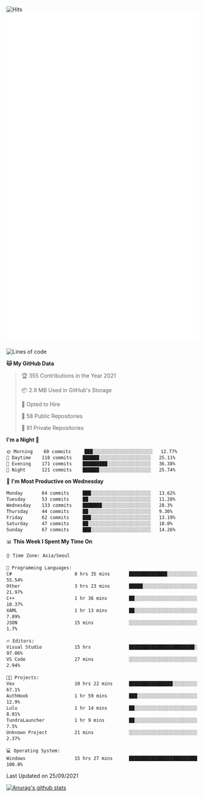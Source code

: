 ![Hits](https://hits.seeyoufarm.com/api/count/incr/badge.svg?url=https%3A%2F%2Fgithub.com%2Fkokose1234&count_bg=%2379C83D&title_bg=%23555555&icon=apple.svg&icon_color=%23E7E7E7&title=hits&edge_flat=false)
<br/>
![Metrics](https://github.com/kokose1234/kokose1234/blob/main/github-metrics.svg)

<!--START_SECTION:waka-->
![Lines of code](https://img.shields.io/badge/From%20Hello%20World%20I%27ve%20Written-12.4%20million%20lines%20of%20code-blue)

**🐱 My GitHub Data** 

> 🏆 355 Contributions in the Year 2021
 > 
> 📦 2.9 MB Used in GitHub's Storage 
 > 
> 💼 Opted to Hire
 > 
> 📜 58 Public Repositories 
 > 
> 🔑 81 Private Repositories  
 > 
**I'm a Night 🦉** 

```text
🌞 Morning    60 commits     ███░░░░░░░░░░░░░░░░░░░░░░   12.77% 
🌆 Daytime    118 commits    ██████░░░░░░░░░░░░░░░░░░░   25.11% 
🌃 Evening    171 commits    █████████░░░░░░░░░░░░░░░░   36.38% 
🌙 Night      121 commits    ██████░░░░░░░░░░░░░░░░░░░   25.74%

```
📅 **I'm Most Productive on Wednesday** 

```text
Monday       64 commits     ███░░░░░░░░░░░░░░░░░░░░░░   13.62% 
Tuesday      53 commits     ██░░░░░░░░░░░░░░░░░░░░░░░   11.28% 
Wednesday    133 commits    ███████░░░░░░░░░░░░░░░░░░   28.3% 
Thursday     44 commits     ██░░░░░░░░░░░░░░░░░░░░░░░   9.36% 
Friday       62 commits     ███░░░░░░░░░░░░░░░░░░░░░░   13.19% 
Saturday     47 commits     ██░░░░░░░░░░░░░░░░░░░░░░░   10.0% 
Sunday       67 commits     ███░░░░░░░░░░░░░░░░░░░░░░   14.26%

```


📊 **This Week I Spent My Time On** 

```text
⌚︎ Time Zone: Asia/Seoul

💬 Programming Languages: 
C#                       8 hrs 35 mins       ██████████████░░░░░░░░░░░   55.54% 
Other                    3 hrs 23 mins       █████░░░░░░░░░░░░░░░░░░░░   21.97% 
C++                      1 hr 36 mins        ██░░░░░░░░░░░░░░░░░░░░░░░   10.37% 
XAML                     1 hr 13 mins        ██░░░░░░░░░░░░░░░░░░░░░░░   7.89% 
JSON                     15 mins             ░░░░░░░░░░░░░░░░░░░░░░░░░   1.7%

🔥 Editors: 
Visual Studio            15 hrs              ████████████████████████░   97.06% 
VS Code                  27 mins             ░░░░░░░░░░░░░░░░░░░░░░░░░   2.94%

🐱‍💻 Projects: 
Vex                      10 hrs 22 mins      ████████████████░░░░░░░░░   67.1% 
AuthHook                 1 hr 59 mins        ███░░░░░░░░░░░░░░░░░░░░░░   12.9% 
Lulu                     1 hr 14 mins        ██░░░░░░░░░░░░░░░░░░░░░░░   8.01% 
TundraLauncher           1 hr 9 mins         ██░░░░░░░░░░░░░░░░░░░░░░░   7.5% 
Unknown Project          21 mins             ░░░░░░░░░░░░░░░░░░░░░░░░░   2.37%

💻 Operating System: 
Windows                  15 hrs 27 mins      █████████████████████████   100.0%

```


 Last Updated on 25/09/2021
<!--END_SECTION:waka-->

[![Anurag's github stats](https://github-readme-stats.vercel.app/api?username=kokose1234&theme=dracula)](https://github.com/anuraghazra/github-readme-stats)



	

